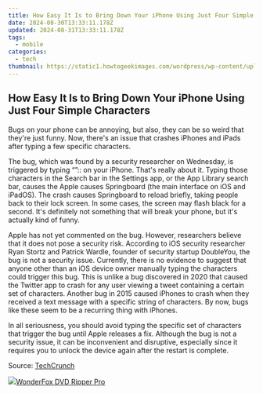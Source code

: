 ```yaml
---
title: How Easy It Is to Bring Down Your iPhone Using Just Four Simple Characters
date: 2024-08-30T13:33:11.178Z
updated: 2024-08-31T13:33:11.178Z
tags:
  - mobile
categories:
  - tech
thumbnail: https://static1.howtogeekimages.com/wordpress/wp-content/uploads/2024/01/53212394387_79e19a5a26_o.jpg
---
```


## How Easy It Is to Bring Down Your iPhone Using Just Four Simple Characters

Bugs on your phone can be annoying, but also, they can be so weird that they're just funny. Now, there's an issue that crashes iPhones and iPads after typing a few specific characters.

 The bug, which was found by a security researcher on Wednesday, is triggered by typing “”:: on your iPhone. That's really about it. Typing those characters in the Search bar in the Settings app, or the App Library search bar, causes the Apple causes Springboard (the main interface on iOS and iPadOS). The crash causes Springboard to reload briefly, taking people back to their lock screen. In some cases, the screen may flash black for a second. It's definitely not something that will break your phone, but it's actually kind of funny.

 Apple has not yet commented on the bug. However, researchers believe that it does not pose a security risk. According to iOS security researcher Ryan Stortz and Patrick Wardle, founder of security startup DoubleYou, the bug is not a security issue. Currently, there is no evidence to suggest that anyone other than an iOS device owner manually typing the characters could trigger this bug. This is unlike a bug discovered in 2020 that caused the Twitter app to crash for any user viewing a tweet containing a certain set of characters. Another bug in 2015 caused iPhones to crash when they received a text message with a specific string of characters. By now, bugs like these seem to be a recurring thing with iPhones.

 In all seriousness, you should avoid typing the specific set of characters that trigger the bug until Apple releases a fix. Although the bug is not a security issue, it can be inconvenient and disruptive, especially since it requires you to unlock the device again after the restart is complete.

 Source: [TechCrunch](https://techcrunch.com/2024/08/21/typing-these-four-characters-could-crash-your-iphone/?guccounter=1)

<ins class="adsbygoogle"
     style="display:block"
     data-ad-format="autorelaxed"
     data-ad-client="ca-pub-7571918770474297"
     data-ad-slot="1223367746"></ins>



<ins class="adsbygoogle"
     style="display:block"
     data-ad-client="ca-pub-7571918770474297"
     data-ad-slot="8358498916"
     data-ad-format="auto"
     data-full-width-responsive="true"></ins>



<!-- affiliate ads begin -->
<a href="https://secure.2checkout.com/order/checkout.php?PRODS=3922934&QTY=1&AFFILIATE=108875&CART=1"><img src="https://secure.avangate.com/images/merchant/4b0a0290ad7df100b77e86839989a75e/products/ripperpro.png" border="0">WonderFox DVD Ripper Pro</a>
<!-- affiliate ads end -->